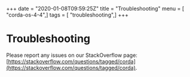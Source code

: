 +++
date = "2020-01-08T09:59:25Z"
title = "Troubleshooting"
menu = [ "corda-os-4-4",]
tags = [ "troubleshooting",]
+++


# Troubleshooting

Please report any issues on our StackOverflow page: [https://stackoverflow.com/questions/tagged/corda](https://stackoverflow.com/questions/tagged/corda).


